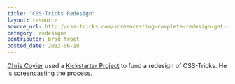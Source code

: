 ```yaml
---
title: "CSS-Tricks Redesign"
layout: resource
source_url: http://css-tricks.com/screencasting-complete-redesign-get-access-kickstarter/
category: redesigns
contributor: brad_frost
posted_date: 2012-06-18
---
```

[Chris Coyier](https://twitter.com/chriscoyier) used a [Kickstarter Project](http://www.kickstarter.com/projects/chriscoyier/screencasting-a-complete-redesign) to fund a redesign of CSS-Tricks. He is [screencasting](http://css-tricks.com/screencasting-complete-redesign-get-access-kickstarter/) the process.
